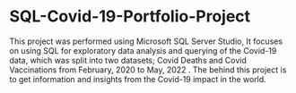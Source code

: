 # SQL-Covid-19-Portfolio-Project
This project was performed using Microsoft SQL Server Studio, It focuses on using SQL for exploratory data analysis and querying of the Covid-19 data, which was split into two datasets; Covid Deaths and Covid Vaccinations from February, 2020 to May, 2022 . The behind this project is to get information and insights from the Covid-19 impact in the world.
